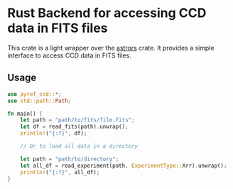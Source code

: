 # Rust Backend for accessing CCD data in FITS files

This crate is a light wrapper over the [astrors](https://github.com/Schwarzam/astrors)
crate. It provides a simple interface to access CCD data in FITS files.

## Usage

```rust
use pyref_ccd::*;
use std::path::Path;

fn main() {
    let path = "path/to/fits/file.fits";
    let df = read_fits(path).unwrap();
    println!("{:?}", df);

    // Or to load all data in a directory

    let path = "path/to/directory";
    let all_df = read_experiment(path, ExperimentType::Xrr).unwrap();
    println!("{:?}", all_df);
}
```

